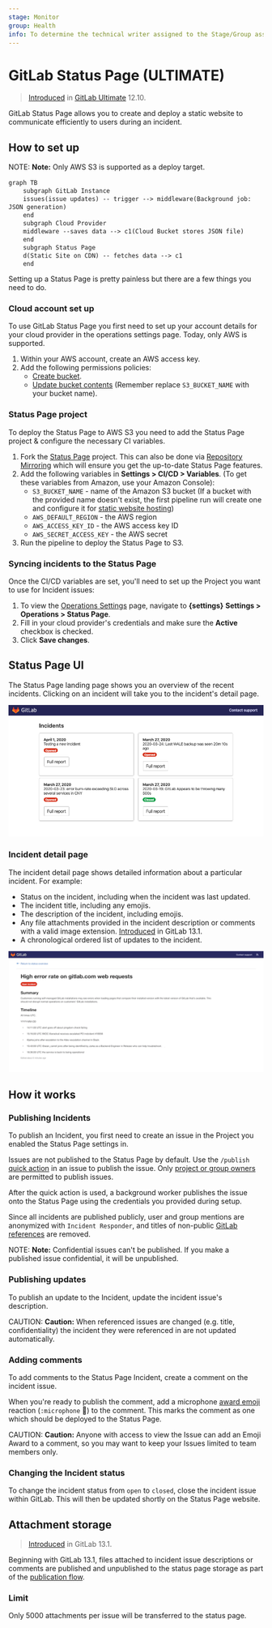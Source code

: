 ```yaml
---
stage: Monitor
group: Health
info: To determine the technical writer assigned to the Stage/Group associated with this page, see https://about.gitlab.com/handbook/engineering/ux/technical-writing/#designated-technical-writers
---
```


# GitLab Status Page **(ULTIMATE)**

> [Introduced](https://gitlab.com/groups/gitlab-org/-/epics/2479) in [GitLab Ultimate](https://about.gitlab.com/pricing/) 12.10.

GitLab Status Page allows you to create and deploy a static website to communicate efficiently to users during an incident.

## How to set up

NOTE: **Note:**
Only AWS S3 is supported as a deploy target.

```mermaid
graph TB
    subgraph GitLab Instance
    issues(issue updates) -- trigger --> middleware(Background job: JSON generation)
    end
    subgraph Cloud Provider
    middleware --saves data --> c1(Cloud Bucket stores JSON file)
    end
    subgraph Status Page
    d(Static Site on CDN) -- fetches data --> c1
    end
```

Setting up a Status Page is pretty painless but there are a few things you need to do.

### Cloud account set up

To use GitLab Status Page you first need to set up your account details for your cloud provider in the operations settings page. Today, only AWS is supported.

1. Within your AWS account, create an AWS access key.
1. Add the following permissions policies:
    - [Create bucket](https://gitlab.com/gitlab-org/status-page/-/blob/master/deploy/etc/s3_create_policy.json).
    - [Update bucket contents](https://gitlab.com/gitlab-org/status-page/-/blob/master/deploy/etc/s3_update_bucket_policy.json) (Remember replace `S3_BUCKET_NAME` with your bucket name).

### Status Page project

To deploy the Status Page to AWS S3 you need to add the Status Page project & configure the necessary CI variables.

1. Fork the [Status Page](https://gitlab.com/gitlab-org/status-page) project. This can also be done via [Repository Mirroring](https://gitlab.com/gitlab-org/status-page#repository-mirroring) which will ensure you get the up-to-date Status Page features.
1. Add the following variables in **Settings > CI/CD > Variables**. (To get these variables from Amazon, use your Amazon Console):
    - `S3_BUCKET_NAME` - name of the Amazon S3 bucket (If a bucket with the provided name doesn't exist, the first pipeline run will create one and configure it for [static website hosting](https://docs.aws.amazon.com/AmazonS3/latest/dev/HostingWebsiteOnS3Setup.html))
    - `AWS_DEFAULT_REGION` - the AWS region
    - `AWS_ACCESS_KEY_ID` - the AWS access key ID
    - `AWS_SECRET_ACCESS_KEY` - the AWS secret
1. Run the pipeline to deploy the Status Page to S3.

### Syncing incidents to the Status Page

Once the CI/CD variables are set, you'll need to set up the Project you want to use for Incident issues:

1. To view the [Operations Settings](../settings/#operations-settings) page, navigate to **{settings}** **Settings > Operations > Status Page**.
1. Fill in your cloud provider's credentials and make sure the **Active** checkbox is checked.
1. Click **Save changes**.

## Status Page UI

The Status Page landing page shows you an overview of the recent incidents. Clicking on an incident will take you to the incident's detail page.

![Status Page landing page](../img/status_page_incidents_v12_10.png)

### Incident detail page

The incident detail page shows detailed information about a particular incident. For example:

- Status on the incident, including when the incident was last updated.
- The incident title, including any emojis.
- The description of the incident, including emojis.
- Any file attachments provided in the incident description or comments with a valid image extension. [Introduced](https://gitlab.com/gitlab-org/gitlab/-/issues/205166) in GitLab 13.1.
- A chronological ordered list of updates to the incident.

![Status Page detail](../img/status_page_detail_v12_10.png)

## How it works

### Publishing Incidents

To publish an Incident, you first need to create an issue in the Project you enabled the Status Page settings in.

Issues are not published to the Status Page by default. Use the `/publish` [quick action](../quick_actions.md) in an issue to publish the issue. Only [project or group owners](../../permissions.md) are permitted to publish issues.

After the quick action is used, a background worker publishes the issue onto the Status Page using the credentials you provided during setup.

Since all incidents are published publicly, user and group mentions are anonymized with `Incident Responder`,
and titles of non-public [GitLab references](../../markdown.md#special-gitlab-references) are removed.

NOTE: **Note:**
Confidential issues can't be published. If you make a published issue confidential, it will be unpublished.

### Publishing updates

To publish an update to the Incident, update the incident issue's description.

CAUTION: **Caution:**
When referenced issues are changed (e.g. title, confidentiality) the incident they were referenced in are not updated automatically.

### Adding comments

To add comments to the Status Page Incident, create a comment on the incident issue.

When you're ready to publish the comment, add a microphone [award emoji](../../../user/award_emojis.md) reaction (`:microphone` 🎤) to the comment. This marks the comment as one which should be deployed to the Status Page.

CAUTION: **Caution:**
Anyone with access to view the Issue can add an Emoji Award to a comment, so you may want to keep your Issues limited to team members only.

### Changing the Incident status

To change the incident status from `open` to `closed`, close the incident issue within GitLab. This will then be updated shortly on the Status Page website.

## Attachment storage

> [Introduced](https://gitlab.com/gitlab-org/gitlab/-/issues/205166) in GitLab 13.1.

Beginning with GitLab 13.1, files attached to incident issue descriptions or
comments are published and unpublished to the status page storage as part of
the [publication flow](#how-it-works).

### Limit

Only 5000 attachments per issue will be transferred to the status page.
